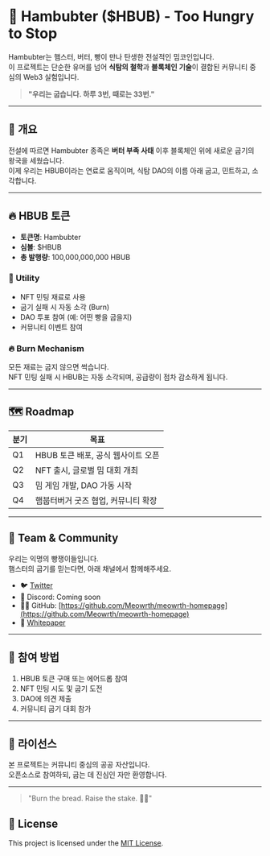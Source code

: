 
# 🍔 Hambubter ($HBUB) - Too Hungry to Stop

Hambubter는 햄스터, 버터, 빵이 만나 탄생한 전설적인 밈코인입니다.  
이 프로젝트는 단순한 유머를 넘어 **식탐의 철학**과 **블록체인 기술**이 결합된 커뮤니티 중심의 Web3 실험입니다.

> **"우리는 굽습니다. 하루 3번, 때로는 33번."**

---

## 🧠 개요

전설에 따르면 Hambubter 종족은 **버터 부족 사태** 이후 블록체인 위에 새로운 굽기의 왕국을 세웠습니다.  
이제 우리는 HBUB이라는 연료로 움직이며, 식탐 DAO의 이름 아래 굽고, 민트하고, 소각합니다.

---

## 🔥 HBUB 토큰

- **토큰명**: Hambubter
- **심볼**: $HBUB
- **총 발행량**: 100,000,000,000 HBUB

### 🧩 Utility
- NFT 민팅 재료로 사용
- 굽기 실패 시 자동 소각 (Burn)
- DAO 투표 참여 (예: 어떤 빵을 굽을지)
- 커뮤니티 이벤트 참여

### 🔥 Burn Mechanism
모든 재료는 굽지 않으면 썩습니다.  
NFT 민팅 실패 시 HBUB는 자동 소각되며, 공급량이 점차 감소하게 됩니다.

---

## 🗺️ Roadmap

| 분기 | 목표 |
|------|------|
| Q1   | HBUB 토큰 배포, 공식 웹사이트 오픈 |
| Q2   | NFT 출시, 글로벌 밈 대회 개최 |
| Q3   | 밈 게임 개발, DAO 가동 시작 |
| Q4   | 햄붑터버거 굿즈 협업, 커뮤니티 확장 |

---

## 👥 Team & Community

우리는 익명의 빵쟁이들입니다.  
햄스터의 굽기를 믿는다면, 아래 채널에서 함께해주세요.

- 🐦 [Twitter](https://twitter.com/MarsMeowrth)
- 💬 Discord: Coming soon
- 🧑‍💻 GitHub: [https://github.com/Meowrth/meowrth-homepage](https://github.com/Meowrth/meowrth-homepage)
- 📄 [Whitepaper](https://hambubter.com/whitepaper.html)

---

## 🧈 참여 방법

1. HBUB 토큰 구매 또는 에어드롭 참여
2. NFT 민팅 시도 및 굽기 도전
3. DAO에 의견 제출
4. 커뮤니티 굽기 대회 참가

---

## 📜 라이선스

본 프로젝트는 커뮤니티 중심의 공공 자산입니다.  
오픈소스로 참여하되, 굽는 데 진심인 자만 환영합니다.

---

> "Burn the bread. Raise the stake. 🍞🔥"

## 📜 License
This project is licensed under the [MIT License](./LICENSE).


